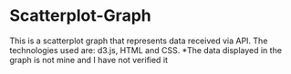 # Scatterplot-Graph
This is a scatterplot graph that represents data received via API.
The technologies used are: d3.js, HTML and CSS.
*The data displayed in the graph is not mine and I have not verified it
